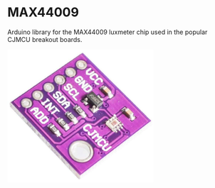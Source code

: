 # MAX44009
Arduino library for the MAX44009 luxmeter chip used in the popular CJMCU breakout boards.

<img src="https://github.com/dantudose/misc/blob/master/max44009.jpg" height="300"/>

